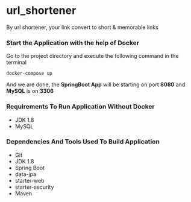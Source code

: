 # url_shortener
By url shortener, your link convert to short &amp; memorable links

### Start the Application with the help of Docker
Go to the project directory and execute 
the following command in the terminal

    docker-compose up
    
And we are done, the **SpringBoot App** will be starting on port 
**8080** and **MySQL** is on **3306**

### Requirements To Run Application Without Docker
* JDK 1.8
* MySQL

### Dependencies And Tools Used To Build Application
* Git
* JDK 1.8
* Spring Boot
* data-jpa
* starter-web
* starter-security
* Maven
